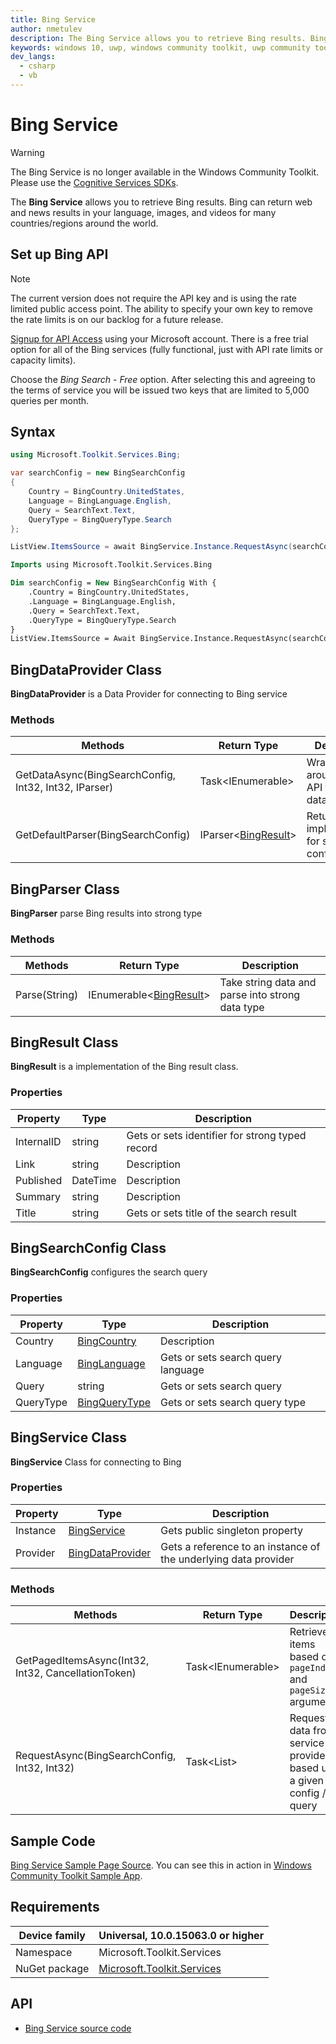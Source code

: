 ```yaml
---
title: Bing Service
author: nmetulev
description: The Bing Service allows you to retrieve Bing results. Bing can return web and news results in your language, images, and videos for many countries/regions around the world.
keywords: windows 10, uwp, windows community toolkit, uwp community toolkit, uwp toolkit, bing
dev_langs:
  - csharp
  - vb
---
```


# Bing Service

> [!WARNING]
> The Bing Service is no longer available in the Windows Community Toolkit. Please use the [Cognitive Services SDKs](https://aka.ms/AA209h0).

The **Bing Service** allows you to retrieve Bing results. Bing can return web and news results in your language, images, and videos for many countries/regions around the world.

## Set up Bing API

> [!NOTE]
> The current version does not require the API key and is using the rate limited public access point.  The ability to specify your own key to remove the rate limits is on our backlog for a future release.

[Signup for API Access](https://www.microsoft.com/cognitive-services/sign-up) using your Microsoft account.  There is a free trial option for all of the Bing services (fully functional, just with API rate limits or capacity limits).

Choose the *Bing Search - Free* option.  After selecting this and agreeing to the terms of service you will be issued two keys that are limited to 5,000 queries per month.

## Syntax

```csharp
using Microsoft.Toolkit.Services.Bing;

var searchConfig = new BingSearchConfig
{
    Country = BingCountry.UnitedStates,
    Language = BingLanguage.English,
    Query = SearchText.Text,
    QueryType = BingQueryType.Search
};

ListView.ItemsSource = await BingService.Instance.RequestAsync(searchConfig, 50);
```
```vb
Imports using Microsoft.Toolkit.Services.Bing

Dim searchConfig = New BingSearchConfig With {
    .Country = BingCountry.UnitedStates,
    .Language = BingLanguage.English,
    .Query = SearchText.Text,
    .QueryType = BingQueryType.Search
}
ListView.ItemsSource = Await BingService.Instance.RequestAsync(searchConfig, 50)
```

## BingDataProvider Class

**BingDataProvider** is a Data Provider for connecting to Bing service

### Methods

|                        Methods                        |                                               Return Type                                               |                        Description                        |
|-------------------------------------------------------|---------------------------------------------------------------------------------------------------------|-----------------------------------------------------------|
| GetDataAsync(BingSearchConfig, Int32, Int32, IParser) |                                       Task<IEnumerable<TSchema>>                                        |      Wrapper around REST API for making data request      |
|          GetDefaultParser(BingSearchConfig)           | IParser<[BingResult](/dotnet/api/microsoft.toolkit.services.bing.bingresult)> | Returns parser implementation for specified configuration |

## BingParser Class

**BingParser** parse Bing results into strong type

### Methods

|    Methods    |                                                 Return Type                                                 |                   Description                    |
|---------------|-------------------------------------------------------------------------------------------------------------|--------------------------------------------------|
| Parse(String) | IEnumerable<[BingResult](/dotnet/api/microsoft.toolkit.services.bing.bingresult)> | Take string data and parse into strong data type |

## BingResult Class

**BingResult** is a implementation of the Bing result class.

### Properties

| Property | Type | Description |
| -- | -- | -- |
| InternalID | string | Gets or sets identifier for strong typed record |
| Link | string | Description |
| Published | DateTime | Description |
| Summary | string | Description |
| Title | string | Gets or sets title of the search result |

## BingSearchConfig Class

**BingSearchConfig** configures the search query

### Properties

| Property | Type | Description |
| -- | -- | -- |
| Country | [BingCountry](/dotnet/api/microsoft.toolkit.services.bing.bingcountry) | Description |
| Language | [BingLanguage](/dotnet/api/microsoft.toolkit.services.bing.binglanguage) | Gets or sets search query language |
| Query | string | Gets or sets search query |
| QueryType | [BingQueryType](/dotnet/api/microsoft.toolkit.services.bing.bingquerytype) | Gets or sets search query type |

## BingService Class

**BingService** Class for connecting to Bing

### Properties

| Property | Type | Description |
| -- | -- | -- |
| Instance | [BingService](/dotnet/api/microsoft.toolkit.services.bing.bingservice) | Gets public singleton property |
| Provider | [BingDataProvider](/dotnet/api/microsoft.toolkit.services.bing.bingdataprovider) | Gets a reference to an instance of the underlying data provider |

### Methods

| Methods | Return Type | Description |
| -- | -- | -- |
| GetPagedItemsAsync(Int32, Int32, CancellationToken) | Task<IEnumerable<BingResult>> | Retrieves items based on `pageIndex` and `pageSize` arguments |
| RequestAsync(BingSearchConfig, Int32, Int32) | Task<List<BingResult>> | Request list data from service provider based upon a given config / query |

## Sample Code

[Bing Service Sample Page Source](https://github.com/Microsoft/WindowsCommunityToolkit//tree/rel/4.0.0/Microsoft.Toolkit.Uwp.SampleApp/SamplePages/Bing%20Service). You can see this in action in [Windows Community Toolkit Sample App](https://www.microsoft.com/store/apps/9NBLGGH4TLCQ).

## Requirements

| Device family | Universal, 10.0.15063.0 or higher |
| --- | --- |
| Namespace | Microsoft.Toolkit.Services |
| NuGet package | [Microsoft.Toolkit.Services](https://www.nuget.org/packages/Microsoft.Toolkit.Services/) |

## API

* [Bing Service source code](https://github.com/Microsoft/WindowsCommunityToolkit//tree/rel/4.0.0/Microsoft.Toolkit.Services/Services/Bing)